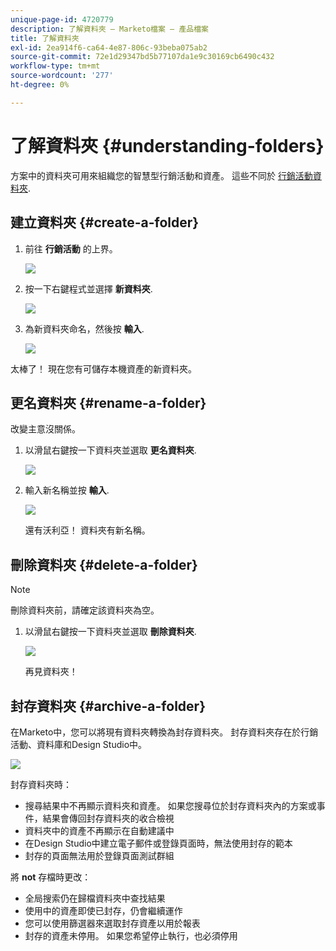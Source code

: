 ```yaml
---
unique-page-id: 4720779
description: 了解資料夾 — Marketo檔案 — 產品檔案
title: 了解資料夾
exl-id: 2ea914f6-ca64-4e87-806c-93beba075ab2
source-git-commit: 72e1d29347bd5b77107da1e9c30169cb6490c432
workflow-type: tm+mt
source-wordcount: '277'
ht-degree: 0%

---
```


# 了解資料夾 {#understanding-folders}

方案中的資料夾可用來組織您的智慧型行銷活動和資產。 這些不同於 [行銷活動資料夾](/help/marketo/product-docs/core-marketo-concepts/miscellaneous/create-new-campaign-folder.md).

## 建立資料夾 {#create-a-folder}

1. 前往 **行銷活動** 的上界。

   ![](assets/ma.png)

1. 按一下右鍵程式並選擇 **新資料夾**.

   ![](assets/image2015-4-20-18-3a45-3a14.png)

1. 為新資料夾命名，然後按 **輸入**.

   ![](assets/image2015-4-20-18-3a46-3a57.png)

太棒了！ 現在您有可儲存本機資產的新資料夾。

## 更名資料夾 {#rename-a-folder}

改變主意沒關係。

1. 以滑鼠右鍵按一下資料夾並選取 **更名資料夾**.

   ![](assets/image2015-4-20-18-3a49-3a10.png)

1. 輸入新名稱並按 **輸入**.

   ![](assets/image2015-4-20-18-3a52-3a30.png)

   還有沃利亞！ 資料夾有新名稱。

## 刪除資料夾 {#delete-a-folder}

>[!NOTE]
>
>刪除資料夾前，請確定該資料夾為空。

1. 以滑鼠右鍵按一下資料夾並選取 **刪除資料夾**.

   ![](assets/image2015-4-20-18-3a55-3a51.png)

   再見資料夾！

## 封存資料夾 {#archive-a-folder}

在Marketo中，您可以將現有資料夾轉換為封存資料夾。 封存資料夾存在於行銷活動、資料庫和Design Studio中。

![](assets/image2015-4-20-19-3a3-3a46.png)

封存資料夾時：

* 搜尋結果中不再顯示資料夾和資產。 如果您搜尋位於封存資料夾內的方案或事件，結果會傳回封存資料夾的收合檢視
* 資料夾中的資產不再顯示在自動建議中
* 在Design Studio中建立電子郵件或登錄頁面時，無法使用封存的範本
* 封存的頁面無法用於登錄頁面測試群組

將 **not** 存檔時更改：

* 全局搜索仍在歸檔資料夾中查找結果
* 使用中的資產即使已封存，仍會繼續運作
* 您可以使用篩選器來選取封存資產以用於報表
* 封存的資產未停用。 如果您希望停止執行，也必須停用
